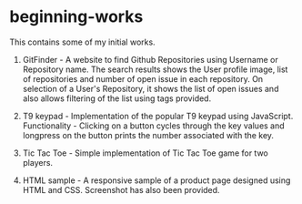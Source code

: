 # beginning-works
This contains some of my initial works.

1) GitFinder - A website to find Github Repositories using Username or Repository name. The search results shows the User profile image, list of repositories and number of open issue in each repository. On selection of a User's Repository, it shows the list of open issues and also allows filtering of the list using tags provided.

2) T9 keypad - Implementation of the popular T9 keypad using JavaScript.  Functionality - Clicking on a button cycles through the key values and longpress on the button prints the number associated with the key.

3) Tic Tac Toe - Simple implementation of Tic Tac Toe game for two players.

4) HTML sample - A responsive sample of a product page designed using HTML and CSS. Screenshot has also been provided.
